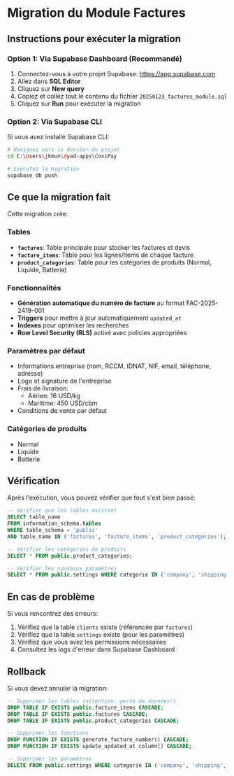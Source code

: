 # Migration du Module Factures

## Instructions pour exécuter la migration

### Option 1: Via Supabase Dashboard (Recommandé)

1. Connectez-vous à votre projet Supabase: https://app.supabase.com
2. Allez dans **SQL Editor**
3. Cliquez sur **New query**
4. Copiez et collez tout le contenu du fichier `20250123_factures_module.sql`
5. Cliquez sur **Run** pour exécuter la migration

### Option 2: Via Supabase CLI

Si vous avez installé Supabase CLI:

```bash
# Naviguez vers le dossier du projet
cd C:\Users\jkmun\dyad-apps\CoxiPay

# Exécutez la migration
supabase db push
```

## Ce que la migration fait

Cette migration crée:

### Tables
- **`factures`**: Table principale pour stocker les factures et devis
- **`facture_items`**: Table pour les lignes/items de chaque facture  
- **`product_categories`**: Table pour les catégories de produits (Normal, Liquide, Batterie)

### Fonctionnalités
- **Génération automatique du numéro de facture** au format FAC-2025-2419-001
- **Triggers** pour mettre à jour automatiquement `updated_at`
- **Indexes** pour optimiser les recherches
- **Row Level Security (RLS)** activé avec policies appropriées

### Paramètres par défaut
- Informations entreprise (nom, RCCM, IDNAT, NIF, email, téléphone, adresse)
- Logo et signature de l'entreprise
- Frais de livraison:
  - Aérien: 16 USD/kg
  - Maritime: 450 USD/cbm
- Conditions de vente par défaut

### Catégories de produits
- Normal
- Liquide
- Batterie

## Vérification

Après l'exécution, vous pouvez vérifier que tout s'est bien passé:

```sql
-- Vérifier que les tables existent
SELECT table_name 
FROM information_schema.tables 
WHERE table_schema = 'public' 
AND table_name IN ('factures', 'facture_items', 'product_categories');

-- Vérifier les catégories de produits
SELECT * FROM public.product_categories;

-- Vérifier les nouveaux paramètres
SELECT * FROM public.settings WHERE categorie IN ('company', 'shipping', 'invoice');
```

## En cas de problème

Si vous rencontrez des erreurs:

1. Vérifiez que la table `clients` existe (référencée par `factures`)
2. Vérifiez que la table `settings` existe (pour les paramètres)
3. Vérifiez que vous avez les permissions nécessaires
4. Consultez les logs d'erreur dans Supabase Dashboard

## Rollback

Si vous devez annuler la migration:

```sql
-- Supprimer les tables (attention: perte de données!)
DROP TABLE IF EXISTS public.facture_items CASCADE;
DROP TABLE IF EXISTS public.factures CASCADE;
DROP TABLE IF EXISTS public.product_categories CASCADE;

-- Supprimer les fonctions
DROP FUNCTION IF EXISTS generate_facture_number() CASCADE;
DROP FUNCTION IF EXISTS update_updated_at_column() CASCADE;

-- Supprimer les paramètres
DELETE FROM public.settings WHERE categorie IN ('company', 'shipping', 'invoice');
```

